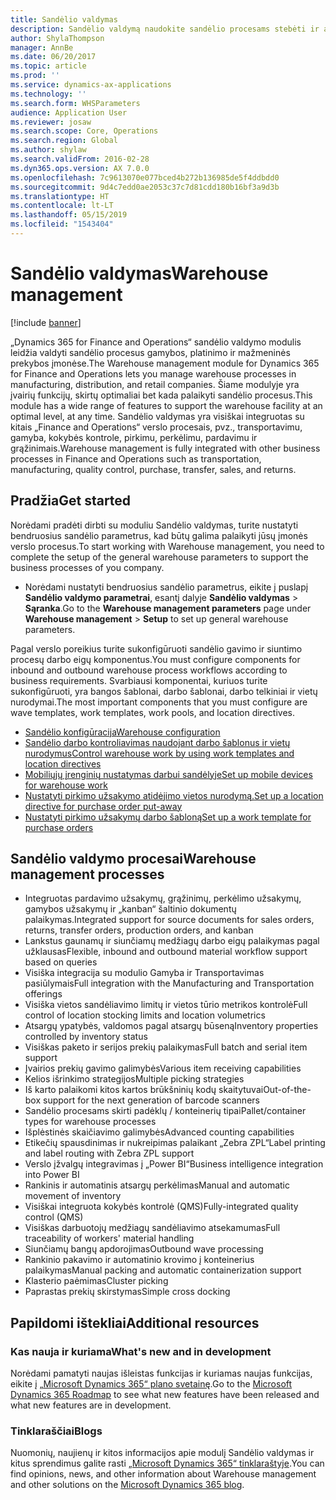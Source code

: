 ```yaml
---
title: Sandėlio valdymas
description: Sandėlio valdymą naudokite sandėlio procesams stebėti ir automatizuoti.
author: ShylaThompson
manager: AnnBe
ms.date: 06/20/2017
ms.topic: article
ms.prod: ''
ms.service: dynamics-ax-applications
ms.technology: ''
ms.search.form: WHSParameters
audience: Application User
ms.reviewer: josaw
ms.search.scope: Core, Operations
ms.search.region: Global
ms.author: shylaw
ms.search.validFrom: 2016-02-28
ms.dyn365.ops.version: AX 7.0.0
ms.openlocfilehash: 7c9613070e077bced4b272b136985de5f4ddbdd0
ms.sourcegitcommit: 9d4c7edd0ae2053c37c7d81cdd180b16bf3a9d3b
ms.translationtype: HT
ms.contentlocale: lt-LT
ms.lasthandoff: 05/15/2019
ms.locfileid: "1543404"
---
```

# <a name="warehouse-management"></a><span data-ttu-id="d2ae0-103">Sandėlio valdymas</span><span class="sxs-lookup"><span data-stu-id="d2ae0-103">Warehouse management</span></span>

[!include [banner](../includes/banner.md)]

<span data-ttu-id="d2ae0-104">„Dynamics 365 for Finance and Operations“ sandėlio valdymo modulis leidžia valdyti sandėlio procesus gamybos, platinimo ir mažmeninės prekybos įmonėse.</span><span class="sxs-lookup"><span data-stu-id="d2ae0-104">The Warehouse management module for Dynamics 365 for Finance and Operations lets you manage warehouse processes in manufacturing, distribution, and retail companies.</span></span> <span data-ttu-id="d2ae0-105">Šiame modulyje yra įvairių funkcijų, skirtų optimaliai bet kada palaikyti sandėlio procesus.</span><span class="sxs-lookup"><span data-stu-id="d2ae0-105">This module has a wide range of features to support the warehouse facility at an optimal level, at any time.</span></span> <span data-ttu-id="d2ae0-106">Sandėlio valdymas yra visiškai integruotas su kitais „Finance and Operations“ verslo procesais, pvz., transportavimu, gamyba, kokybės kontrole, pirkimu, perkėlimu, pardavimu ir grąžinimais.</span><span class="sxs-lookup"><span data-stu-id="d2ae0-106">Warehouse management is fully integrated with other business processes in Finance and Operations such as transportation, manufacturing, quality control, purchase, transfer, sales, and returns.</span></span>

## <a name="get-started"></a><span data-ttu-id="d2ae0-107">Pradžia</span><span class="sxs-lookup"><span data-stu-id="d2ae0-107">Get started</span></span>
<span data-ttu-id="d2ae0-108">Norėdami pradėti dirbti su moduliu Sandėlio valdymas, turite nustatyti bendruosius sandėlio parametrus, kad būtų galima palaikyti jūsų įmonės verslo procesus.</span><span class="sxs-lookup"><span data-stu-id="d2ae0-108">To start working with Warehouse management, you need to complete the setup of the general warehouse parameters to support the business processes of you company.</span></span>

- <span data-ttu-id="d2ae0-109">Norėdami nustatyti bendruosius sandėlio parametrus, eikite į puslapį **Sandėlio valdymo parametrai**, esantį dalyje **Sandėlio valdymas** > **Sąranka**.</span><span class="sxs-lookup"><span data-stu-id="d2ae0-109">Go to the **Warehouse management parameters** page under **Warehouse management** > **Setup** to set up general warehouse parameters.</span></span>

<span data-ttu-id="d2ae0-110">Pagal verslo poreikius turite sukonfigūruoti sandėlio gavimo ir siuntimo procesų darbo eigų komponentus.</span><span class="sxs-lookup"><span data-stu-id="d2ae0-110">You must configure components for inbound and outbound warehouse process workflows according to business requirements.</span></span> <span data-ttu-id="d2ae0-111">Svarbiausi komponentai, kuriuos turite sukonfigūruoti, yra bangos šablonai, darbo šablonai, darbo telkiniai ir vietų nurodymai.</span><span class="sxs-lookup"><span data-stu-id="d2ae0-111">The most important components that you must configure are wave templates, work templates, work pools, and location directives.</span></span>

- [<span data-ttu-id="d2ae0-112">Sandėlio konfigūracija</span><span class="sxs-lookup"><span data-stu-id="d2ae0-112">Warehouse configuration</span></span>](warehouse-configuration.md)
- [<span data-ttu-id="d2ae0-113">Sandėlio darbo kontroliavimas naudojant darbo šablonus ir vietų nurodymus</span><span class="sxs-lookup"><span data-stu-id="d2ae0-113">Control warehouse work by using work templates and location directives</span></span>](control-warehouse-location-directives.md)
- [<span data-ttu-id="d2ae0-114">Mobiliųjų įrenginių nustatymas darbui sandėlyje</span><span class="sxs-lookup"><span data-stu-id="d2ae0-114">Set up mobile devices for warehouse work</span></span>](configure-mobile-devices-warehouse.md)
- [<span data-ttu-id="d2ae0-115">Nustatyti pirkimo užsakymo atidėjimo vietos nurodymą.</span><span class="sxs-lookup"><span data-stu-id="d2ae0-115">Set up a location directive for purchase order put-away</span></span>](../transportation/tasks/set-up-location-directive-purchase-order-put-away.md)
- [<span data-ttu-id="d2ae0-116">Nustatyti pirkimo užsakymų darbo šabloną</span><span class="sxs-lookup"><span data-stu-id="d2ae0-116">Set up a work template for purchase orders</span></span>](./tasks/set-up-work-template-purchase-orders.md)

## <a name="warehouse-management-processes"></a><span data-ttu-id="d2ae0-117">Sandėlio valdymo procesai</span><span class="sxs-lookup"><span data-stu-id="d2ae0-117">Warehouse management processes</span></span>
- <span data-ttu-id="d2ae0-118">Integruotas pardavimo užsakymų, grąžinimų, perkėlimo užsakymų, gamybos užsakymų ir „kanban“ šaltinio dokumentų palaikymas.</span><span class="sxs-lookup"><span data-stu-id="d2ae0-118">Integrated support for source documents for sales orders, returns, transfer orders, production orders, and kanban</span></span>  
- <span data-ttu-id="d2ae0-119">Lankstus gaunamų ir siunčiamų medžiagų darbo eigų palaikymas pagal užklausas</span><span class="sxs-lookup"><span data-stu-id="d2ae0-119">Flexible, inbound and outbound material workflow support based on queries</span></span>
- <span data-ttu-id="d2ae0-120">Visiška integracija su modulio Gamyba ir Transportavimas pasiūlymais</span><span class="sxs-lookup"><span data-stu-id="d2ae0-120">Full integration with the Manufacturing and Transportation offerings</span></span>
- <span data-ttu-id="d2ae0-121">Visiška vietos sandėliavimo limitų ir vietos tūrio metrikos kontrolė</span><span class="sxs-lookup"><span data-stu-id="d2ae0-121">Full control of location stocking limits and location volumetrics</span></span>
- <span data-ttu-id="d2ae0-122">Atsargų ypatybės, valdomos pagal atsargų būseną</span><span class="sxs-lookup"><span data-stu-id="d2ae0-122">Inventory properties controlled by inventory status</span></span>
- <span data-ttu-id="d2ae0-123">Visiškas paketo ir serijos prekių palaikymas</span><span class="sxs-lookup"><span data-stu-id="d2ae0-123">Full batch and serial item support</span></span>
- <span data-ttu-id="d2ae0-124">Įvairios prekių gavimo galimybės</span><span class="sxs-lookup"><span data-stu-id="d2ae0-124">Various item receiving capabilities</span></span>
- <span data-ttu-id="d2ae0-125">Kelios išrinkimo strategijos</span><span class="sxs-lookup"><span data-stu-id="d2ae0-125">Multiple picking strategies</span></span>
- <span data-ttu-id="d2ae0-126">Iš karto palaikomi kitos kartos brūkšninių kodų skaitytuvai</span><span class="sxs-lookup"><span data-stu-id="d2ae0-126">Out-of-the-box support for the next generation of barcode scanners</span></span>
- <span data-ttu-id="d2ae0-127">Sandėlio procesams skirti padėklų / konteinerių tipai</span><span class="sxs-lookup"><span data-stu-id="d2ae0-127">Pallet/container types for warehouse processes</span></span>
- <span data-ttu-id="d2ae0-128">Išplėstinės skaičiavimo galimybės</span><span class="sxs-lookup"><span data-stu-id="d2ae0-128">Advanced counting capabilities</span></span>
- <span data-ttu-id="d2ae0-129">Etikečių spausdinimas ir nukreipimas palaikant „Zebra ZPL“</span><span class="sxs-lookup"><span data-stu-id="d2ae0-129">Label printing and label routing with Zebra ZPL support</span></span>
- <span data-ttu-id="d2ae0-130">Verslo įžvalgų integravimas į „Power BI“</span><span class="sxs-lookup"><span data-stu-id="d2ae0-130">Business intelligence integration into Power BI</span></span>
- <span data-ttu-id="d2ae0-131">Rankinis ir automatinis atsargų perkėlimas</span><span class="sxs-lookup"><span data-stu-id="d2ae0-131">Manual and automatic movement of inventory</span></span>
- <span data-ttu-id="d2ae0-132">Visiškai integruota kokybės kontrolė (QMS)</span><span class="sxs-lookup"><span data-stu-id="d2ae0-132">Fully-integrated quality control (QMS)</span></span>
- <span data-ttu-id="d2ae0-133">Visiškas darbuotojų medžiagų sandėliavimo atsekamumas</span><span class="sxs-lookup"><span data-stu-id="d2ae0-133">Full traceability of workers' material handling</span></span>
- <span data-ttu-id="d2ae0-134">Siunčiamų bangų apdorojimas</span><span class="sxs-lookup"><span data-stu-id="d2ae0-134">Outbound wave processing</span></span>
- <span data-ttu-id="d2ae0-135">Rankinio pakavimo ir automatinio krovimo į konteinerius palaikymas</span><span class="sxs-lookup"><span data-stu-id="d2ae0-135">Manual packing and automatic containerization support</span></span>
- <span data-ttu-id="d2ae0-136">Klasterio paėmimas</span><span class="sxs-lookup"><span data-stu-id="d2ae0-136">Cluster picking</span></span>
- <span data-ttu-id="d2ae0-137">Paprastas prekių skirstymas</span><span class="sxs-lookup"><span data-stu-id="d2ae0-137">Simple cross docking</span></span>

## <a name="additional-resources"></a><span data-ttu-id="d2ae0-138">Papildomi ištekliai</span><span class="sxs-lookup"><span data-stu-id="d2ae0-138">Additional resources</span></span>
### <a name="whats-new-and-in-development"></a><span data-ttu-id="d2ae0-139">Kas nauja ir kuriama</span><span class="sxs-lookup"><span data-stu-id="d2ae0-139">What's new and in development</span></span>
<span data-ttu-id="d2ae0-140">Norėdami pamatyti naujas išleistas funkcijas ir kuriamas naujas funkcijas, eikite į [„Microsoft Dynamics 365“ plano svetainę](https://roadmap.dynamics.com/).</span><span class="sxs-lookup"><span data-stu-id="d2ae0-140">Go to the [Microsoft Dynamics 365 Roadmap](https://roadmap.dynamics.com/) to see what new features have been released and what new features are in development.</span></span>

### <a name="blogs"></a><span data-ttu-id="d2ae0-141">Tinklaraščiai</span><span class="sxs-lookup"><span data-stu-id="d2ae0-141">Blogs</span></span>
<span data-ttu-id="d2ae0-142">Nuomonių, naujienų ir kitos informacijos apie modulį Sandėlio valdymas ir kitus sprendimus galite rasti [„Microsoft Dynamics 365“ tinklaraštyje](https://community.dynamics.com/b/msftdynamicsblog).</span><span class="sxs-lookup"><span data-stu-id="d2ae0-142">You can find opinions, news, and other information about Warehouse management and other solutions on the [Microsoft Dynamics 365 blog](https://community.dynamics.com/b/msftdynamicsblog).</span></span>


 

